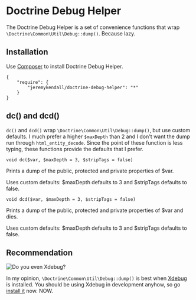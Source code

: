 # Doctrine Debug Helper

The Doctrine Debug Helper is a set of convenience functions that wrap
`\Doctrine\Common\Util\Debug::dump()`. Because lazy.

## Installation

Use [Composer][3] to install Doctrine Debug Helper.

```
{
    "require": {
        "jeremykendall/doctrine-debug-helper": "*"
    }
}
```

## dc() and dcd()

`dc()` and `dcd()` wrap `\Doctrine\Common\Util\Debug::dump()`, but use custom
defaults. I much prefer a higher `$maxDepth` than 2 and I don't want the dump run
through `html_entity_decode`. Since the point of these function is less typing,
these functions provide the defaults that I prefer.

`void dc($var, $maxDepth = 3, $stripTags = false)`

Prints a dump of the public, protected and private properties of $var.

Uses custom defaults: $maxDepth defaults to 3 and $stripTags defaults to false.

`void dcd($var, $maxDepth = 3, $stripTags = false)`

Prints a dump of the public, protected and private properties of $var and dies.

Uses custom defaults: $maxDepth defaults to 3 and $stripTags defaults to false.

## Recommendation

![Do you even Xdebug?][meme]

In my opinion, `\Doctrine\Common\Util\Debug::dump()` is best when [Xdebug][1]
is installed. You should be using Xdebug in development anyhow, so go
[install it][2] now. NOW.

[1]: http://xdebug.org/
[2]: http://xdebug.org/docs/install
[3]: http://getcomposer.org
[meme]: http://i.imgur.com/i7bPKxG.png
